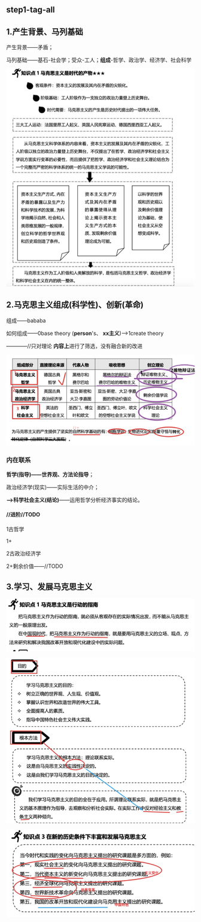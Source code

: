 ## step1-tag-all







## 1.产生背景、马列基础



产生背景——矛盾；

马列基础——基石-社会学；受众-工人；**组成**-哲学、政治学、经济学、社会科学



![image-20190922223507467](assets/image-20190922223507467.png)





## 2.马克思主义组成(科学性)、创新(革命)

组成——bababa

如何组成——0base theory (**person**'s、 **xx主义**)——>1create theory

————//只对理论 **内容上**进行了筛选，没有融合新的改进

![image-20191017112156376](assets/image-20191017112156376.png)

### 内在联系

**哲学(指导)——世界观、方法论指导**；

政治经济学(现实)——实际生活的中介；

**—>科学社会主义(结论)**——运用哲学分析经济事实的结论。



#### //进阶//TODO

1古哲学

1+

2古政治经济学

2+剩余价值——//TODO







## 3.学习、发展马克思主义



![image-20190926210713416](assets/image-20190926210713416.png)



![image-20190926210625995](assets/image-20190926210625995.png)

![image-20190926210903660](assets/image-20190926210903660.png)